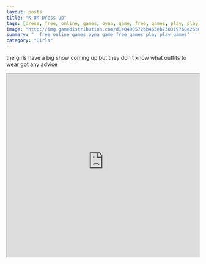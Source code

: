 ```yaml
---
layout: posts
title: "K-On Dress Up"
tags: [dress, free, online, games, oyna, game, free, games, play, play, games]
image: "http://img.gamedistribution.com/d1e0490572bb463eb738319760e26b08.jpg"
summary: "  free online games oyna game free games play play games"
category: "Girls"
---
```


the girls have a big show coming up but they don t know what outfits to wear got any advice

<iframe width="100%" height="480px;" src="http://html5.gamedistribution.com/d1e0490572bb463eb738319760e26b08/"></iframe>